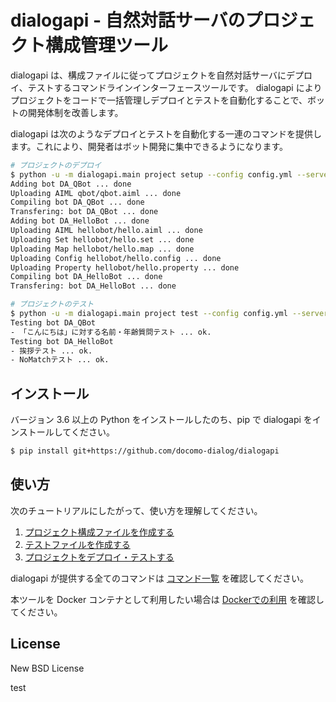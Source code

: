 # dialogapi - 自然対話サーバのプロジェクト構成管理ツール

dialogapi は、構成ファイルに従ってプロジェクトを自然対話サーバにデプロイ、テストするコマンドラインインターフェースツールです。
dialogapi によりプロジェクトをコードで一括管理しデプロイとテストを自動化することで、ボットの開発体制を改善します。

dialogapi は次のようなデプロイとテストを自動化する一連のコマンドを提供します。これにより、開発者はボット開発に集中できるようになります。

```sh
# プロジェクトのデプロイ
$ python -u -m dialogapi.main project setup --config config.yml --server TestServer --project TestProject
Adding bot DA_QBot ... done
Uploading AIML qbot/qbot.aiml ... done
Compiling bot DA_QBot ... done
Transfering: bot DA_QBot ... done
Adding bot DA_HelloBot ... done
Uploading AIML hellobot/hello.aiml ... done
Uploading Set hellobot/hello.set ... done
Uploading Map hellobot/hello.map ... done
Uploading Config hellobot/hello.config ... done
Uploading Property hellobot/hello.property ... done
Compiling bot DA_HelloBot ... done
Transfering: bot DA_HelloBot ... done

# プロジェクトのテスト
$ python -u -m dialogapi.main project test --config config.yml --server TestServer --project TestProject
Testing bot DA_QBot
- 「こんにちは」に対する名前・年齢質問テスト ... ok.
Testing bot DA_HelloBot
- 挨拶テスト ... ok.
- NoMatchテスト ... ok.
```

## インストール

バージョン 3.6 以上の Python をインストールしたのち、pip で dialogapi をインストールしてください。

```sh
$ pip install git+https://github.com/docomo-dialog/dialogapi
```

## 使い方

次のチュートリアルにしたがって、使い方を理解してください。

1. [プロジェクト構成ファイルを作成する](docs/project_file.md)
2. [テストファイルを作成する](docs/test_file.md)
3. [プロジェクトをデプロイ・テストする](docs/execution.md)

dialogapi が提供する全てのコマンドは [コマンド一覧](docs/commands.md) を確認してください。

本ツールを Docker コンテナとして利用したい場合は [Dockerでの利用](docs/docker.md) を確認してください。

## License

New BSD License

test
